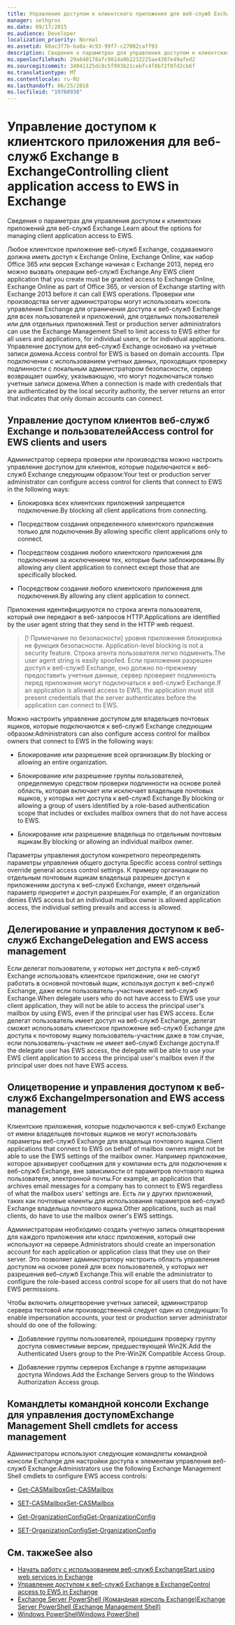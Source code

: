 ```yaml
---
title: Управление доступом к клиентского приложения для веб-служб Exchange в Exchange
manager: sethgros
ms.date: 09/17/2015
ms.audience: Developer
localization_priority: Normal
ms.assetid: 60ac3f7b-ba8a-4c93-99f7-c27002caff93
description: Сведения о параметрах для управления доступом к клиентских приложений для веб-служб Exchange.
ms.openlocfilehash: 29a640178afc9814a0b2232225ae4307e49afed2
ms.sourcegitcommit: 34041125dc8c5f993b21cebfc4f8b72f0fd2cb6f
ms.translationtype: MT
ms.contentlocale: ru-RU
ms.lasthandoff: 06/25/2018
ms.locfileid: "19760938"
---
```

# <a name="controlling-client-application-access-to-ews-in-exchange"></a><span data-ttu-id="740dc-103">Управление доступом к клиентского приложения для веб-служб Exchange в Exchange</span><span class="sxs-lookup"><span data-stu-id="740dc-103">Controlling client application access to EWS in Exchange</span></span>

<span data-ttu-id="740dc-104">Сведения о параметрах для управления доступом к клиентских приложений для веб-служб Exchange.</span><span class="sxs-lookup"><span data-stu-id="740dc-104">Learn about the options for managing client application access to EWS.</span></span>
  
<span data-ttu-id="740dc-105">Любое клиентское приложение веб-служб Exchange, создаваемого должна иметь доступ к Exchange Online, Exchange Online, как набор Office 365 или версия Exchange начиная с Exchange 2013, перед его можно вызвать операции веб-служб Exchange.</span><span class="sxs-lookup"><span data-stu-id="740dc-105">Any EWS client application that you create must be granted access to Exchange Online, Exchange Online as part of Office 365, or version of Exchange starting with Exchange 2013 before it can call EWS operations.</span></span> <span data-ttu-id="740dc-106">Проверки или производства server администраторы могут использовать консоль управления Exchange для ограничения доступа к веб-служб Exchange для всех пользователей и приложений, для отдельных пользователей или для отдельных приложений.</span><span class="sxs-lookup"><span data-stu-id="740dc-106">Test or production server administrators can use the Exchange Management Shell to limit access to EWS either for all users and applications, for individual users, or for individual applications.</span></span> <span data-ttu-id="740dc-107">Управление доступом для веб-служб Exchange основано на учетные записи домена.</span><span class="sxs-lookup"><span data-stu-id="740dc-107">Access control for EWS is based on domain accounts.</span></span> <span data-ttu-id="740dc-108">При подключении с использованием учетных данных, проходящих проверку подлинности с локальным администратором безопасности, сервер возвращает ошибку, указывающую, что могут подключаться только учетные записи домена.</span><span class="sxs-lookup"><span data-stu-id="740dc-108">When a connection is made with credentials that are authenticated by the local security authority, the server returns an error that indicates that only domain accounts can connect.</span></span> 
  
## <a name="access-control-for-ews-clients-and-users"></a><span data-ttu-id="740dc-109">Управление доступом клиентов веб-служб Exchange и пользователей</span><span class="sxs-lookup"><span data-stu-id="740dc-109">Access control for EWS clients and users</span></span>
<span data-ttu-id="740dc-110"><a name="bk_configure"> </a></span><span class="sxs-lookup"><span data-stu-id="740dc-110"></span></span>

<span data-ttu-id="740dc-111">Администратор сервера проверки или производства можно настроить управление доступом для клиентов, которые подключаются к веб-служб Exchange следующим образом:</span><span class="sxs-lookup"><span data-stu-id="740dc-111">Your test or production server administrator can configure access control for clients that connect to EWS in the following ways:</span></span> 
  
- <span data-ttu-id="740dc-112">Блокировка всех клиентских приложений запрещается подключение.</span><span class="sxs-lookup"><span data-stu-id="740dc-112">By blocking all client applications from connecting.</span></span>
    
- <span data-ttu-id="740dc-113">Посредством создания определенного клиентского приложения только для подключения.</span><span class="sxs-lookup"><span data-stu-id="740dc-113">By allowing specific client applications only to connect.</span></span>
    
- <span data-ttu-id="740dc-114">Посредством создания любого клиентского приложения для подключения за исключением тех, которые были заблокированы.</span><span class="sxs-lookup"><span data-stu-id="740dc-114">By allowing any client application to connect except those that are specifically blocked.</span></span>
    
- <span data-ttu-id="740dc-115">Посредством создания любого клиентского приложения для подключения.</span><span class="sxs-lookup"><span data-stu-id="740dc-115">By allowing any client application to connect.</span></span>
    
<span data-ttu-id="740dc-116">Приложения идентифицируются по строка агента пользователя, который они передают в веб-запросов HTTP.</span><span class="sxs-lookup"><span data-stu-id="740dc-116">Applications are identified by the user agent string that they send in the HTTP web request.</span></span>
  
> [! Примечание по безопасности]<span data-ttu-id="740dc-117"> уровня приложения блокировка не функция безопасности.</span><span class="sxs-lookup"><span data-stu-id="740dc-117"> Application-level blocking is not a security feature.</span></span> <span data-ttu-id="740dc-118">Строка агента пользователя легко подменить.</span><span class="sxs-lookup"><span data-stu-id="740dc-118">The user agent string is easily spoofed.</span></span> <span data-ttu-id="740dc-119">Если приложения разрешен доступ к веб-служб Exchange, оно должно по-прежнему предоставить учетные данные, сервер проверяет подлинность перед приложения могут подключаться к веб-служб Exchange.</span><span class="sxs-lookup"><span data-stu-id="740dc-119">If an application is allowed access to EWS, the application must still present credentials that the server authenticates before the application can connect to EWS.</span></span> 
  
<span data-ttu-id="740dc-120">Можно настроить управление доступом для владельцев почтовых ящиков, которые подключаются к веб-служб Exchange следующим образом:</span><span class="sxs-lookup"><span data-stu-id="740dc-120">Administrators can also configure access control for mailbox owners that connect to EWS in the following ways:</span></span> 
  
- <span data-ttu-id="740dc-121">Блокирование или разрешение всей организации.</span><span class="sxs-lookup"><span data-stu-id="740dc-121">By blocking or allowing an entire organization.</span></span>
    
- <span data-ttu-id="740dc-122">Блокирование или разрешение группы пользователей, определяемую средством проверки подлинности на основе ролей область, которая включает или исключает владельцев почтовых ящиков, у которых нет доступа к веб-служб Exchange.</span><span class="sxs-lookup"><span data-stu-id="740dc-122">By blocking or allowing a group of users identified by a role-based authentication scope that includes or excludes mailbox owners that do not have access to EWS.</span></span>
    
- <span data-ttu-id="740dc-123">Блокирование или разрешение владельца по отдельным почтовым ящикам.</span><span class="sxs-lookup"><span data-stu-id="740dc-123">By blocking or allowing an individual mailbox owner.</span></span>
    
<span data-ttu-id="740dc-124">Параметры управления доступом конкретного переопределять параметры управления общего доступа.</span><span class="sxs-lookup"><span data-stu-id="740dc-124">Specific access control settings override general access control settings.</span></span> <span data-ttu-id="740dc-125">К примеру организации по отдельным почтовым ящикам владельца разрешен доступ к приложениям доступа к веб-служб Exchange, имеет отдельный параметр приоритет и доступ разрешен.</span><span class="sxs-lookup"><span data-stu-id="740dc-125">For example, if an organization denies EWS access but an individual mailbox owner is allowed application access, the individual setting prevails and access is allowed.</span></span> 
  
## <a name="delegation-and-ews-access-management"></a><span data-ttu-id="740dc-126">Делегирование и управления доступом к веб-служб Exchange</span><span class="sxs-lookup"><span data-stu-id="740dc-126">Delegation and EWS access management</span></span>
<span data-ttu-id="740dc-127"><a name="bk_delegation"> </a></span><span class="sxs-lookup"><span data-stu-id="740dc-127"></span></span>

<span data-ttu-id="740dc-128">Если делегат пользователи, у которых нет доступа к веб-служб Exchange использовать клиентское приложение, они не смогут работать в основной почтовый ящик, используя доступ к веб-служб Exchange, даже если пользователь-участник имеет веб-служб Exchange.</span><span class="sxs-lookup"><span data-stu-id="740dc-128">When delegate users who do not have access to EWS use your client application, they will not be able to access the principal user's mailbox by using EWS, even if the principal user has EWS access.</span></span> <span data-ttu-id="740dc-129">Если делегат пользователь имеет доступ на веб-служб Exchange, делегат сможет использовать клиентское приложение веб-служб Exchange для доступа к почтовому ящику пользователь-участник даже в том случае, если пользователь-участник не имеет веб-служб Exchange доступа.</span><span class="sxs-lookup"><span data-stu-id="740dc-129">If the delegate user has EWS access, the delegate will be able to use your EWS client application to access the principal user's mailbox even if the principal user does not have EWS access.</span></span> 
  
## <a name="impersonation-and-ews-access-management"></a><span data-ttu-id="740dc-130">Олицетворение и управления доступом к веб-служб Exchange</span><span class="sxs-lookup"><span data-stu-id="740dc-130">Impersonation and EWS access management</span></span>
<span data-ttu-id="740dc-131"><a name="bk_impersonation"> </a></span><span class="sxs-lookup"><span data-stu-id="740dc-131"></span></span>

<span data-ttu-id="740dc-132">Клиентские приложения, которые подключаются к веб-служб Exchange от имени владельцев почтовых ящиков не могут использовать параметры веб-служб Exchange для владельца почтового ящика.</span><span class="sxs-lookup"><span data-stu-id="740dc-132">Client applications that connect to EWS on behalf of mailbox owners might not be able to use the EWS settings of the mailbox owner.</span></span> <span data-ttu-id="740dc-133">Например приложение, которое архивирует сообщения для у компании есть для подключения к веб-служб Exchange, вне зависимости от параметров почтового ящика пользователя, электронной почты.</span><span class="sxs-lookup"><span data-stu-id="740dc-133">For example, an application that archives email messages for a company has to connect to EWS regardless of what the mailbox users' settings are.</span></span> <span data-ttu-id="740dc-134">Есть ли у других приложений, таких как почтовые клиенты для использования параметров веб-служб Exchange владельца почтового ящика.</span><span class="sxs-lookup"><span data-stu-id="740dc-134">Other applications, such as mail clients, do have to use the mailbox owner's EWS settings.</span></span> 
  
<span data-ttu-id="740dc-135">Администраторам необходимо создать учетную запись олицетворения для каждого приложения или класс приложения, который они используют на сервере.</span><span class="sxs-lookup"><span data-stu-id="740dc-135">Administrators should create an impersonation account for each application or application class that they use on their server.</span></span> <span data-ttu-id="740dc-136">Это позволяет администратору настроить область управления доступом на основе ролей для всех пользователей, у которых нет разрешения веб-служб Exchange.</span><span class="sxs-lookup"><span data-stu-id="740dc-136">This will enable the administrator to configure the role-based access control scope for all users that do not have EWS permissions.</span></span> 
  
<span data-ttu-id="740dc-137">Чтобы включить олицетворение учетных записей, администратор сервера тестовой или производственной следует один из следующих:</span><span class="sxs-lookup"><span data-stu-id="740dc-137">To enable impersonation accounts, your test or production server administrator should do one of the following:</span></span> 
  
- <span data-ttu-id="740dc-138">Добавление группы пользователей, прошедших проверку группу доступа совместимые версии, предшествующей Win2K.</span><span class="sxs-lookup"><span data-stu-id="740dc-138">Add the Authenticated Users group to the Pre-Win2K Compatible Access Group.</span></span> 
    
- <span data-ttu-id="740dc-139">Добавление группы серверов Exchange в группе авторизации доступа Windows.</span><span class="sxs-lookup"><span data-stu-id="740dc-139">Add the Exchange Servers group to the Windows Authorization Access group.</span></span> 
    
## <a name="exchange-management-shell-cmdlets-for-access-management"></a><span data-ttu-id="740dc-140">Командлеты командной консоли Exchange для управления доступом</span><span class="sxs-lookup"><span data-stu-id="740dc-140">Exchange Management Shell cmdlets for access management</span></span>
<span data-ttu-id="740dc-141"><a name="bk_cmdlets"> </a></span><span class="sxs-lookup"><span data-stu-id="740dc-141"></span></span>

<span data-ttu-id="740dc-142">Администраторы используют следующие командлеты командной консоли Exchange для настройки доступа к элементам управления веб-служб Exchange:</span><span class="sxs-lookup"><span data-stu-id="740dc-142">Administrators use the following Exchange Management Shell cmdlets to configure EWS access controls:</span></span> 
  
- [<span data-ttu-id="740dc-143">Get-CASMailbox</span><span class="sxs-lookup"><span data-stu-id="740dc-143">Get-CASMailbox</span></span>](http://technet.microsoft.com/ru-ru/library/bb124754.aspx)
    
- [<span data-ttu-id="740dc-144">SET-CASMailbox</span><span class="sxs-lookup"><span data-stu-id="740dc-144">Set-CASMailbox</span></span>](http://technet.microsoft.com/ru-ru/library/bb125264.aspx)
    
- [<span data-ttu-id="740dc-145">Get-OrganizationConfig</span><span class="sxs-lookup"><span data-stu-id="740dc-145">Get-OrganizationConfig</span></span>](http://technet.microsoft.com/ru-ru/library/aa997571.aspx)
    
- [<span data-ttu-id="740dc-146">SET-OrganizationConfig</span><span class="sxs-lookup"><span data-stu-id="740dc-146">Set-OrganizationConfig</span></span>](http://technet.microsoft.com/ru-ru/library/aa997443.aspx)
    
## <a name="see-also"></a><span data-ttu-id="740dc-147">См. также</span><span class="sxs-lookup"><span data-stu-id="740dc-147">See also</span></span>

- [<span data-ttu-id="740dc-148">Начать работу с использованием веб-служб Exchange</span><span class="sxs-lookup"><span data-stu-id="740dc-148">Start using web services in Exchange</span></span>](start-using-web-services-in-exchange.md)  
- [<span data-ttu-id="740dc-149">Управление доступом к веб-служб Exchange в Exchange</span><span class="sxs-lookup"><span data-stu-id="740dc-149">Control access to EWS in Exchange</span></span>](how-to-control-access-to-ews-in-exchange.md)
- [<span data-ttu-id="740dc-150">Exchange Server PowerShell (Командная консоль Exchange)</span><span class="sxs-lookup"><span data-stu-id="740dc-150">Exchange Server PowerShell (Exchange Management Shell)</span></span>](https://docs.microsoft.com/ru-ru/powershell/exchange/exchange-server/exchange-management-shell?view=exchange-ps)
- [<span data-ttu-id="740dc-151">Windows PowerShell</span><span class="sxs-lookup"><span data-stu-id="740dc-151">Windows PowerShell</span></span>](http://msdn.microsoft.com/ru-ru/library/dd835506%28v=vs.85%29.aspx)
    

